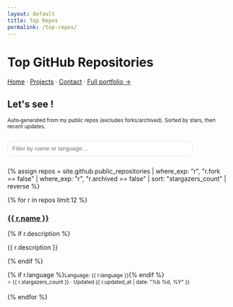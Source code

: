 ```yaml
---
layout: default
title: Top Repos
permalink: /top-repos/
---
```

# Top GitHub Repositories
[Home](/) · [Projects](/projects/) · [Contact](/contact/) · [Full portfolio →](https://sites.google.com/view/philippeguerrier/home)


## Let's see !
<small>Auto‑generated from my public repos (excludes forks/archived). Sorted by stars, then recent updates.</small>

<input id="filter" type="search" placeholder="Filter by name or language…" style="margin:12px 0;padding:8px 10px;width:100%;max-width:420px;border:1px solid #e5e7eb;border-radius:10px" />

{% assign repos = site.github.public_repositories
  | where_exp: "r", "r.fork == false"
  | where_exp: "r", "r.archived == false"
  | sort: "stargazers_count" | reverse %}

<div class="card-grid" id="repo-grid">
{% for r in repos limit:12 %}
  <div class="card" data-name="{{ r.name | downcase }}" data-lang="{{ r.language | downcase }}">
    <h3><a href="{{ r.html_url }}">{{ r.name }}</a></h3>
    {% if r.description %}<p>{{ r.description }}</p>{% endif %}
    <p>
      {% if r.language %}<small>Language: {{ r.language }}</small>{% endif %}
      <br><small>⭐ {{ r.stargazers_count }} · Updated {{ r.updated_at | date: "%b %d, %Y" }}</small>
    </p>
  </div>
{% endfor %}
</div>

<script>
  const q = document.getElementById('filter');
  const grid = document.getElementById('repo-grid');
  const items = [...grid.children];
  q.addEventListener('input', () => {
    const s = q.value.trim().toLowerCase();
    items.forEach(card => {
      const name = card.dataset.name || '';
      const lang = card.dataset.lang || '';
      card.style.display = (!s || name.includes(s) || lang.includes(s)) ? '' : 'none';
    });
  });
</script>


